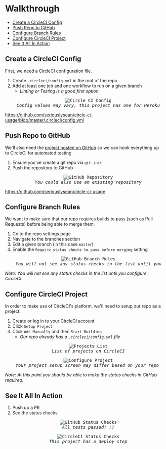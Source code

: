 # Walkthrough

* [Create a CircleCI Config](#create-a-circleci-config)
* [Push Repo to GitHub](#push-repo-to-github)
* [Configure Branch Rules](#configure-branch-rules)
* [Configure CircleCI Project](#configure-circleci-project)
* [See It All In Action](#see-it-all-in-action)

## Create a CircleCI Config

First, we need a CircleCI configuration file.

1. Create `.circleci/config.yml` in the root of the repo
2. Add at least one job and one workflow to run on a given branch
    - _Linting or Testing is a good first option_

<pre align="center">
    <img src="images/circle-ci-config.png" alt="Circle CI Config">
    <em>Config values may vary, this project has one for Heroku</em>
</pre>

https://github.com/seriouslysean/circle-ci-usage/blob/master/.circleci/config.yml

## Push Repo to GitHub

We'll also need the [project hosted on GitHub](https://github.com/seriouslysean/circle-ci-usage) so we can hook everything up to CircleCI for automated testing.

1. Ensure you've create a git repo via `git init`
2. Push the repository to GitHub

<pre align="center">
    <img src="images/github-repo.png" alt="GitHub Repository">
    <em>You could also use an existing repository</em>
</pre>

https://github.com/seriouslysean/circle-ci-usage

## Configure Branch Rules

We want to make sure that our repo requires builds to pass (such as Pull Requests) before being able to merge them.

1. Go to the repo settings page
2. Navigate to the branches section
3. Edit a given branch (in this case `master`)
4. Enable the `Require status checks to pass before merging` setting

<pre align="center">
    <img src="images/github-branch-rules.png" alt="GitHub Branch Rules">
    <em>You will not see any status checks in the list until you configure CircleCI</em>
</pre>

_Note: You will not see any status checks in the list until you configure CircleCI._

## Configure CircleCI Project

In order to make use of CircleCI's platform, we'll need to setup our repo as a project.

1. Create or log in to your CircleCI account
2. Click `Setup Project`
3. Click `Add Manually` and then `Start Building`
    - _Our repo already has a `.circleci/config.yml` file_

<pre align="center">
    <img src="images/circle-ci-projects.png" alt="Projects List">
    <em>List of projects on CircleCI</em>
</pre>

<pre align="center">
    <img src="images/circle-ci-setup.png" alt="Configure Project">
    <em>Your project setup screen may differ based on your repo code</em>
</pre>

_Note: At this point you should be able to make the status checks in GitHub required._

## See It All In Action

1. Push up a PR
2. See the status checks

<pre align="center">
    <img src="images/github-status-checks.png" alt="GitHub Status Checks">
    <em>All tests passed! :)</em>
</pre>

<pre align="center">
    <img src="images/circle-ci-status-checks.png" alt="CircleCI Status Checks">
    <em>This project has a deploy step</em>
</pre>
